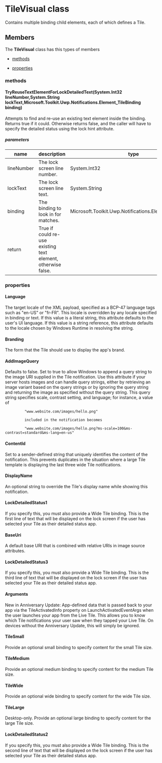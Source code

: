 
# TileVisual class

Contains multiple binding child elements, each of which defines a Tile.

## Members

The **TileVisual** class has this types of members

* [methods](#methods)

* [properties](#properties)

### methods

#### TryReuseTextElementForLockDetailedText(System.Int32 lineNumber,System.String lockText,Microsoft.Toolkit.Uwp.Notifications.Element_TileBinding binding)

Attempts to find and re-use an existing text element inside the binding. Returns true if it could. Otherwise returns false, and the caller will have to specify the detailed status using the lock hint attribute.

##### parameters



| name | description | type |
| --- | --- | --- |
| lineNumber | The lock screen line number. | System.Int32 |
| lockText | The lock screen line text. | System.String |
| binding | The binding to look in for matches. | Microsoft.Toolkit.Uwp.Notifications.Element_TileBinding |
| return |True if could re-use existing text element, otherwise false. |

### properties

#### Language

The target locale of the XML payload, specified as a BCP-47 language tags such as "en-US" or "fr-FR". This locale is overridden by any locale specified in binding or text. If this value is a literal string, this attribute defaults to the user's UI language. If this value is a string reference, this attribute defaults to the locale chosen by Windows Runtime in resolving the string.

#### Branding

The form that the Tile should use to display the app's brand.

#### AddImageQuery

Defaults to false. Set to true to allow Windows to append a query string to the image URI supplied in the Tile notification. Use this attribute if your server hosts images and can handle query strings, either by retrieving an image variant based on the query strings or by ignoring the query string and returning the image as specified without the query string. This query string specifies scale, contrast setting, and language; for instance, a value of            
             "www.website.com/images/hello.png"
            
             included in the notification becomes
            
             "www.website.com/images/hello.png?ms-scale=100&ms-contrast=standard&ms-lang=en-us"

#### ContentId

Set to a sender-defined string that uniquely identifies the content of the notification. This prevents duplicates in the situation where a large Tile template is displaying the last three wide Tile notifications.

#### DisplayName

An optional string to override the Tile's display name while showing this notification.

#### LockDetailedStatus1

If you specify this, you must also provide a Wide Tile binding. This is the first line of text that will be displayed on the lock screen if the user has selected your Tile as their detailed status app.

#### BaseUri

A default base URI that is combined with relative URIs in image source attributes.

#### LockDetailedStatus3

If you specify this, you must also provide a Wide Tile binding. This is the third line of text that will be displayed on the lock screen if the user has selected your Tile as their detailed status app.

#### Arguments

New in Anniversary Update: App-defined data that is passed back to your app via the TileActivatedInfo property on LaunchActivatedEventArgs when the user launches your app from the Live Tile. This allows you to know which Tile notifications your user saw when they tapped your Live Tile. On devices without the Anniversary Update, this will simply be ignored.

#### TileSmall

Provide an optional small binding to specify content for the small Tile size.

#### TileMedium

Provide an optional medium binding to specify content for the medium Tile size.

#### TileWide

Provide an optional wide binding to specify content for the wide Tile size.

#### TileLarge

Desktop-only. Provide an optional large binding to specify content for the large Tile size.

#### LockDetailedStatus2

If you specify this, you must also provide a Wide Tile binding. This is the second line of text that will be displayed on the lock screen if the user has selected your Tile as their detailed status app.
